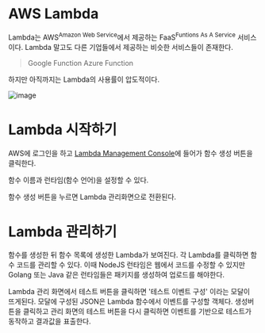 # AWS Lambda
Lambda는 AWS<sup>Amazon Web Service</sup>에서 제공하는 FaaS<sup>Funtions As A Service</sup> 서비스이다. Lambda 말고도 다른 기업들에서 제공하는 비슷한 서비스들이 존재한다.

> Google Function
> Azure Function

하지만 아직까지는 Lambda의 사용률이 압도적이다.

![image](https://user-images.githubusercontent.com/18159012/75878504-09f14e00-5e5d-11ea-9dbb-b45cf8976e2c.png)

# Lambda 시작하기

AWS에 로그인을 하고 [Lambda Management Console](https://ap-northeast-2.console.aws.amazon.com/lambda/home?region=ap-northeast-2#/functions)에 들어가 함수 생성 버튼을 클릭한다.

함수 이름과 런타임(함수 언어)을 설정할 수 있다.

함수 생성 버튼을 누르면 Lambda 관리화면으로 전환된다.

# Lambda 관리하기

함수를 생성한 뒤 함수 목록에 생성한 Lambda가 보여진다. 각 Lambda를 클릭하면 함수 코드를 관리할 수 있다.
이때 NodeJS 런타임은 웹에서 코드를 수정할 수 있지만 Golang 또는 Java 같은 런타임들은 패키지를 생성하여 업로드를 해야한다.

Lambda 관리 화면에서 테스트 버튼을 클릭하면 '테스트 이벤트 구성' 이라는 모달이 뜨게된다. 모달에 구성된 JSON은 Lambda 함수에서 이벤트를 구성할 객체다. 생성버튼을 클릭하고 관리 화면의 테스트 버튼을 다시 클릭하면 이벤트를 기반으로 테스트가 동작하고 결과값을 표출한다.
